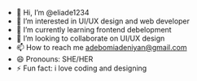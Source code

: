 - 👋 Hi, I’m @eliade1234
- 👀 I’m interested in UI/UX design and web developer
- 🌱 I’m currently learning frontend debelopment
- 💞️ I’m looking to collaborate on UI/UX design
- 📫 How to reach me adebomiadeniyan@gmail.com
- 😄 Pronouns: SHE/HER
- ⚡ Fun fact: i love coding and designing

<!---
eliade1234/eliade1234 is a ✨ special ✨ repository because its `README.md` (this file) appears on your GitHub profile.
You can click the Preview link to take a look at your changes.
--->
